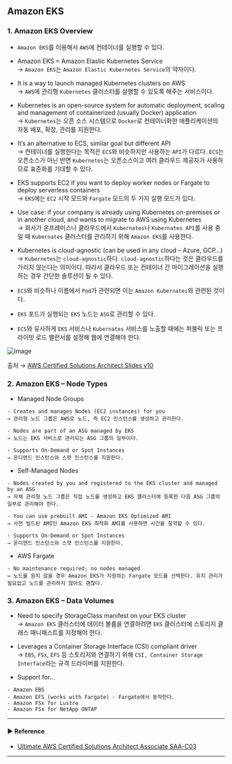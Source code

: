 ## Amazon EKS
### 1. Amazon EKS Overview
- `Amazon EKS`를 이용해서 `AWS`에 컨테이너를 실행할 수 있다.

- Amazon EKS = Amazon Elastic Kubernetes Service  
→ `Amazon EKS`는 `Amazon Elastic Kubernetes Service`의 약자이다.

- It is a way to launch managed Kubernetes clusters on AWS  
→ `AWS`에 관리형 `Kubernetes` 클러스터를 실행할 수 있도록 해주는 서비스이다.

- Kubernetes is an open-source system for automatic deployment, scaling and management of containerized (usually Docker) application  
→ `Kubernetes`는 오픈 소스 시스템으로 `Docker`로 컨테이너화한 애플리케이션의 자동 배포, 확장, 관리를 지원한다.

- It’s an alternative to ECS, similar goal but different API  
→ 컨테이너를 실행한다는 목적은 `ECS`와 비슷하지만 사용하는 `API`가 다르다. `ECS`는 오픈소스가 아닌 반면 `Kubernetes`는 오픈소스이고 여러 클라우드 제공자가 사용하므로 표준화를 기대할 수 있다.

- EKS supports EC2 if you want to deploy worker nodes or Fargate to deploy serverless containers  
→ `EKS`에는 `EC2` 시작 모드와 `Fargate` 모드의 두 가지 실행 모드가 있다. 

- Use case: if your company is already using Kubernetes on-premises or in another cloud, and wants to migrate to AWS using Kubernetes  
→ 회사가 온프레미스나 클라우드에서 `Kubernates`나 `Kubernates API`를 사용 중일 때 `Kubernates` 클러스터를 관리하기 위해 `Amazon EKS`를 사용한다.

- Kubernetes is cloud-agnostic (can be used in any cloud – Azure, GCP…)  
→ `Kubernetes`는 `cloud-agnostic`하다. `cloud-agnostic`하다는 것은 클라우드를 가리지 않는다는 의미이다. 따라서 클라우드 또는 컨테이너 간 마이그레이션을 실행하는 경우 간단한 솔루션이 될 수 있다.

- `ECS`와 비슷하나 이름에서 `Pod`가 관련되면 이는 `Amazon Kubernates`와 관련된 것이다.

- `EKS` 포드가 실행되는 `EKS` 노드는 `ASG`로 관리할 수 있다.

- `ECS`와 유사하게 `EKS` 서비스나 `Kubernates` 서비스를 노출할 때에는 퍼블릭 또는 프라이빗 로드 밸런서를 설정해 웹에 연결해야 한다.

![image](https://user-images.githubusercontent.com/97398071/235714518-3bb219ab-cb0d-42e0-87e6-a7a155552c9b.png)

출처 → [AWS Certified Solutions Architect Slides v10](https://courses.datacumulus.com/downloads/certified-solutions-architect-pn9/)

### 2. Amazon EKS – Node Types
- Managed Node Groups
~~~
- Creates and manages Nodes (EC2 instances) for you
→ 관리형 노드 그룹은 AWS로 노드, 즉 EC2 인스턴스를 생성하고 관리한다.

- Nodes are part of an ASG managed by EKS
→ 노드는 EKS 서비스로 관리되는 ASG 그룹의 일부이다.

- Supports On-Demand or Spot Instances
→ 온디맨드 인스턴스와 스팟 인스턴스를 지원한다.
~~~

- Self-Managed Nodes
~~~
- Nodes created by you and registered to the EKS cluster and managed by an ASG
→ 자체 관리형 노드 그룹은 직접 노드를 생성하고 EKS 클러스터에 등록한 다음 ASG 그룹의 일부로 관리해야 한다.

- You can use prebuilt AMI - Amazon EKS Optimized AMI
→ 사전 빌드된 AMI인 Amazon EKS 최적화 AMI를 사용하면 시간을 절약할 수 있다.

- Supports On-Demand or Spot Instances
→ 온디맨드 인스턴스와 스팟 인스턴스를 지원한다.
~~~

- AWS Fargate
~~~
- No maintenance required; no nodes managed
→ 노드를 원치 않을 경우 Amazon EKS가 지원하는 Fargate 모드를 선택한다. 유지 관리가 필요없고 노드를 관리하지 않아도 괜찮다.
~~~

### 3. Amazon EKS – Data Volumes
- Need to specify StorageClass manifest on your EKS cluster  
→ `Amazon EKS` 클러스터에 데이터 볼륨을 연결하려면 `EKS` 클러스터에 스토리지 클래스 매니패스트를 지정해야 한다.

- Leverages a Container Storage Interface (CSI) compliant driver  
→ `EBS`, `FSx`, `EFS` 등 스토리지와 연결하기 위해 `CSI, Container Storage Interface`라는 규격 드라이버를 지원한다.

- Support for…
~~~
- Amazon EBS
- Amazon EFS (works with Fargate) - Fargate에서 동작한다.
- Amazon FSx for Lustre
- Amazon FSx for NetApp ONTAP
~~~

---
#### ▶ Reference
- [Ultimate AWS Certified Solutions Architect Associate SAA-C03](https://www.udemy.com/course/aws-certified-solutions-architect-associate-saa-c03/)
---